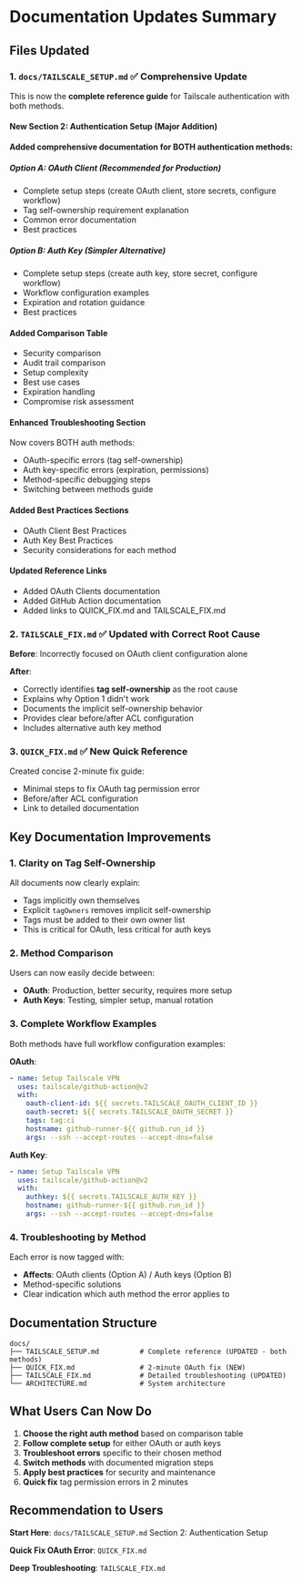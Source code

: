 # Documentation Updates Summary

## Files Updated

### 1. `docs/TAILSCALE_SETUP.md` ✅ Comprehensive Update

This is now the **complete reference guide** for Tailscale authentication with both methods.

#### New Section 2: Authentication Setup (Major Addition)

**Added comprehensive documentation for BOTH authentication methods:**

##### Option A: OAuth Client (Recommended for Production)

- Complete setup steps (create OAuth client, store secrets, configure workflow)
- Tag self-ownership requirement explanation
- Common error documentation
- Best practices

##### Option B: Auth Key (Simpler Alternative)

- Complete setup steps (create auth key, store secret, configure workflow)
- Workflow configuration examples
- Expiration and rotation guidance
- Best practices

#### Added Comparison Table

- Security comparison
- Audit trail comparison
- Setup complexity
- Best use cases
- Expiration handling
- Compromise risk assessment

#### Enhanced Troubleshooting Section

Now covers BOTH auth methods:

- OAuth-specific errors (tag self-ownership)
- Auth key-specific errors (expiration, permissions)
- Method-specific debugging steps
- Switching between methods guide

#### Added Best Practices Sections

- OAuth Client Best Practices
- Auth Key Best Practices
- Security considerations for each method

#### Updated Reference Links

- Added OAuth Clients documentation
- Added GitHub Action documentation
- Added links to QUICK_FIX.md and TAILSCALE_FIX.md

### 2. `TAILSCALE_FIX.md` ✅ Updated with Correct Root Cause

**Before**: Incorrectly focused on OAuth client configuration alone

**After**:

- Correctly identifies **tag self-ownership** as the root cause
- Explains why Option 1 didn't work
- Documents the implicit self-ownership behavior
- Provides clear before/after ACL configuration
- Includes alternative auth key method

### 3. `QUICK_FIX.md` ✅ New Quick Reference

Created concise 2-minute fix guide:

- Minimal steps to fix OAuth tag permission error
- Before/after ACL configuration
- Link to detailed documentation

## Key Documentation Improvements

### 1. Clarity on Tag Self-Ownership

All documents now clearly explain:

- Tags implicitly own themselves
- Explicit `tagOwners` removes implicit self-ownership
- Tags must be added to their own owner list
- This is critical for OAuth, less critical for auth keys

### 2. Method Comparison

Users can now easily decide between:

- **OAuth**: Production, better security, requires more setup
- **Auth Keys**: Testing, simpler setup, manual rotation

### 3. Complete Workflow Examples

Both methods have full workflow configuration examples:

**OAuth**:

```yaml
- name: Setup Tailscale VPN
  uses: tailscale/github-action@v2
  with:
    oauth-client-id: ${{ secrets.TAILSCALE_OAUTH_CLIENT_ID }}
    oauth-secret: ${{ secrets.TAILSCALE_OAUTH_SECRET }}
    tags: tag:ci
    hostname: github-runner-${{ github.run_id }}
    args: --ssh --accept-routes --accept-dns=false
```

**Auth Key**:

```yaml
- name: Setup Tailscale VPN
  uses: tailscale/github-action@v2
  with:
    authkey: ${{ secrets.TAILSCALE_AUTH_KEY }}
    hostname: github-runner-${{ github.run_id }}
    args: --ssh --accept-routes --accept-dns=false
```

### 4. Troubleshooting by Method

Each error is now tagged with:

- **Affects**: OAuth clients (Option A) / Auth keys (Option B)
- Method-specific solutions
- Clear indication which auth method the error applies to

## Documentation Structure

```
docs/
├── TAILSCALE_SETUP.md          # Complete reference (UPDATED - both methods)
├── QUICK_FIX.md                # 2-minute OAuth fix (NEW)
├── TAILSCALE_FIX.md            # Detailed troubleshooting (UPDATED)
└── ARCHITECTURE.md             # System architecture
```

## What Users Can Now Do

1. **Choose the right auth method** based on comparison table
2. **Follow complete setup** for either OAuth or auth keys
3. **Troubleshoot errors** specific to their chosen method
4. **Switch methods** with documented migration steps
5. **Apply best practices** for security and maintenance
6. **Quick fix** tag permission errors in 2 minutes

## Recommendation to Users

**Start Here**: `docs/TAILSCALE_SETUP.md` Section 2: Authentication Setup

**Quick Fix OAuth Error**: `QUICK_FIX.md`

**Deep Troubleshooting**: `TAILSCALE_FIX.md`
